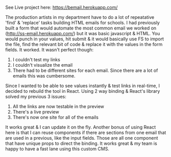 See Live project here: https://bemail.herokuapp.com/

The production artists in my department have to do a lot of repeatative 'find' & 'replace' tasks building HTML emails for schools. I had previously built a form that would automate the most common email we worked on (http://ss-email.herokuapp.com/) but it was basic javascript & HTML. You would punch in your values, hit submit & it would basically use FS to import the file, find the relevant bit of code & replace it with the values in the form fields. It worked. It wasn't perfect though:

1) I couldn't test my links
2) I couldn't visualize the email
3) There had to be different sites for each email. Since there are a lot of emails this was cumbersome. 

Since I wanted to be able to see values instantly & test links in real-time, I decided to rebuild the tool in React. Using 2 way binding & React's library solved my previous 3 issues:

1) All the links are now testable in the preview
2) There's a live preview
3) There's now one site for all of the emails

It works great & I can update it on the fly. Another bonus of using React here is that I can reuse components if there are sections from one email that are used in a previous, like the input fields. Those are all one component that have unique props to direct the binding. It works great & my team is happy to have a fast lane using this custom CMS.